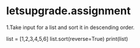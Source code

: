 # letsupgrade.assignment

1.Take input for a list and sort it in descending order.

list = [1,2,3,4,5,6]
list.sort(reverse=True)
print(list)
